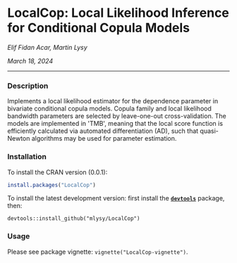 # LocalCop: Local Likelihood Inference for Conditional Copula Models

*Elif Fidan Acar, Martin Lysy*

*March 18, 2024*

---

### Description

Implements a local likelihood estimator for the dependence parameter in bivariate conditional copula models.  Copula family and local likelihood bandwidth parameters are selected by leave-one-out cross-validation.  The models are implemented in 'TMB', meaning that the local score function is efficiently calculated via automated differentiation (AD), such that quasi-Newton algorithms may be used for parameter estimation.

### Installation

To install the CRAN version (0.0.1):

```r
install.packages("LocalCop")
```

To install the latest development version: first install the [**`devtools`**](https://CRAN.R-project.org/package=devtools) package, then:
```{r}
devtools::install_github("mlysy/LocalCop")
```

### Usage

Please see package vignette: `vignette("LocalCop-vignette")`.
